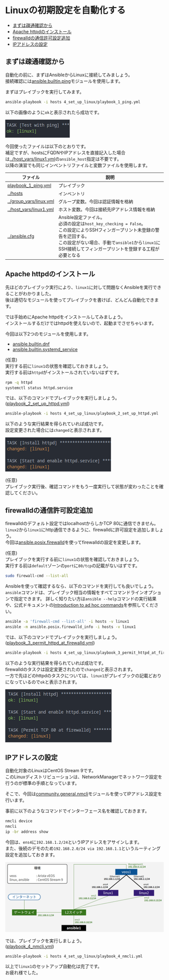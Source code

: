 # Linuxの初期設定を自動化する

- [まずは疎通確認から](#まずは疎通確認から)
- [Apache httpdのインストール](#apache-httpdのインストール)
- [firewalldの通信許可設定追加](#firewalldの通信許可設定追加)
- [IPアドレスの設定](#ipアドレスの設定)

## まずは疎通確認から

自動化の前に、まずはAnsibleからLinuxに接続してみましょう。  
接続確認には[ansible.builtin.ping](https://docs.ansible.com/ansible/latest/collections/ansible/builtin/ping_module.html)モジュールを使用します。

まずはプレイブックを実行してみます。

```sh
ansible-playbook -i hosts 4_set_up_linux/playbook_1_ping.yml
```

以下の画像のように`ok`と表示されたら成功です。

![images/result_1_ping.png](images/result_1_ping.png)

今回使ったファイルは以下のとおりです。  
補足ですが、hostsにFQDNやIPアドレスを直接記入した場合は[../host_vars/linux1.yml](../host_vars/linux1.yml)の`ansible_host`指定は不要です。  
以降の演習でも同じインベントリファイルと変数ファイルを使用します。

| ファイル | 説明 |
| ------- | --- |
| [playbook_1_ping.yml](playbook_1_ping.yml) | プレイブック |
| [../hosts](../hosts) | インベントリ |
| [../group_vars/linux.yml](../group_vars/linux.yml) | グループ変数。今回は認証情報を格納 |
| [../host_vars/linux1.yml](../host_vars/linux1.yml) | ホスト変数。今回は接続先IPアドレス情報を格納 |
| [../ansible.cfg](../ansible.cfg) | Ansible設定ファイル。<br>必須の設定は`host_key_checking = False`。<br>この設定によりSSHフィンガープリント未登録の警告を迂回する。<br>この設定がない場合、手動で`ansible1`から`linux1`にSSH接続してフィンガープリントを登録する工程が必要となる |

## Apache httpdのインストール

先ほどのプレイブック実行により、`linux1`に対して問題なくAnsibleを実行できることがわかりました。  
後は適切なモジュールを使ってプレイブックを書けば、どんどん自動化できます。

では手始めにApache httpdをインストールしてみましょう。  
インストールするだけではhttpdを使えないので、起動までさせちゃいます。

今回は以下2つのモジュールを使用します。

- [ansible.builtin.dnf](https://docs.ansible.com/ansible/latest/collections/ansible/builtin/dnf_module.html)
- [ansible.builtin.systemd_service](https://docs.ansible.com/ansible/latest/collections/ansible/builtin/systemd_service_module.html)

(任意)  
実行する前に`linux1`の状態を確認しておきましょう。  
実行する前は`httpd`がインストールされていないはずです。

```sh
rpm -q httpd
systemctl status httpd.service
```

では、以下のコマンドでプレイブックを実行しましょう。  
([playbook_2_set_up_httpd.yml](playbook_2_set_up_httpd.yml))

```sh
ansible-playbook -i hosts 4_set_up_linux/playbook_2_set_up_httpd.yml
```

以下のような実行結果を得られていれば成功です。  
設定変更された場合には`changed`と表示されます。

![images/result_2_httpd.png](images/result_2_httpd.png)

(任意)  
プレイブック実行後、確認コマンドをもう一度実行して状態が変わったことを確認してください。

## firewalldの通信許可設定追加

firewalldのデフォルト設定ではlocalhostからしかTCP 80に通信できません。  
`linux2`から`linux1`にhttp通信できるように、firewalldに許可設定を追加しましょう。  
今回は[ansible.posix.firewalld](https://docs.ansible.com/ansible/latest/collections/ansible/posix/firewalld_module.html)を使ってfirewalldの設定を変更します。

(任意)  
プレイブックを実行する前に`linux1`の状態を確認しておきましょう。  
実行する前は`default`ゾーンの`port`に`80/tcp`の記載がないはずです。

```sh
sudo firewall-cmd --list-all
```

Ansibleを使って確認するなら、以下のコマンドを実行しても良いでしょう。  
`ansible`コマンドは、プレイブック相当の情報をすべてコマンドラインオプションで指定できます。
詳しく知りたい方は`ansible --help`コマンドの実行結果や、公式ドキュメントの[Introduction to ad hoc commands](https://docs.ansible.com/ansible/latest/command_guide/intro_adhoc.html)を参照してください。

```sh
ansible -a 'firewall-cmd --list-all' -i hosts -v linux1
ansible -m ansible.posix.firewalld_info -i hosts -v linux1
```

では、以下のコマンドでプレイブックを実行しましょう。  
([playbook_3_permit_httpd_at_firewalld.yml](playbook_3_permit_httpd_at_firewalld.yml))

```sh
ansible-playbook -i hosts 4_set_up_linux/playbook_3_permit_httpd_at_firewalld.yml
```

以下のような実行結果を得られていれば成功です。  
firewalldのタスクは設定変更されたので`changed`と表示されます。  
一方で先ほどのhttpdのタスクについては、`linux1`がプレイブックの記載どおりになっているので`ok`と表示されます。

![images/result_3_firewalld.png](images/result_3_firewalld.png)

## IPアドレスの設定

自動化対象のLinuxはCentOS Stream 9です。  
このLinuxディストリビューションは、NetworkManagerでネットワーク設定を行うのが標準の手順となっています。

そこで、今回は[community.general.nmcli](https://docs.ansible.com/ansible/latest/collections/community/general/nmcli_module.html)モジュールを使ってIPアドレス設定を行います。

事前に以下のようなコマンドでインターフェース名を確認しておきます。

```sh
nmcli device
nmcli
ip -br address show
```

今回は、`ens4`に`192.168.1.2/24`というIPアドレスをアサインします。  
また、後続のデモのため`192.168.2.0/24 via 192.168.1.1`というルーティング設定を追加しておきます。

![../images/network_diagram.png](../images/network_diagram.png)

では、プレイブックを実行しましょう。  
([playbook_4_nmcli.yml](playbook_4_nmcli.yml))

```sh
ansible-playbook -i hosts 4_set_up_linux/playbook_4_nmcli.yml
```

以上で`linux1`のセットアップ自動化は完了です。  
お疲れ様でした。

